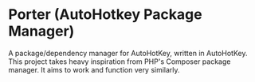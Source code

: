 # Porter (AutoHotkey Package Manager)
A package/dependency manager for AutoHotKey, written in AutoHotKey. This project takes heavy inspiration from PHP's Composer package manager. It aims to work and function very similarly. 
